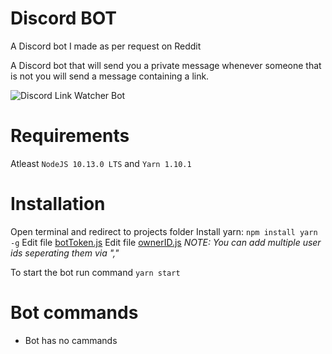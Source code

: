 # Discord BOT
A Discord bot I made as per request on Reddit

A Discord bot that will send you a private message whenever someone that is not you will send a message containing a link.

![Discord Link Watcher Bot](http://fastdl.exile.lv/img/linkMessageBot.png)

# Requirements
Atleast `NodeJS 10.13.0 LTS` and `Yarn 1.10.1`

# Installation
Open terminal and redirect to projects folder
Install yarn: `npm install yarn -g`
Edit file [botToken.js](components/config/botToken,js)
Edit file [ownerID.js](components/config/ownerID.js)
*NOTE: You can add multiple user ids seperating them via ","*

To start the bot run command `yarn start`

# Bot commands
- Bot has no cammands
